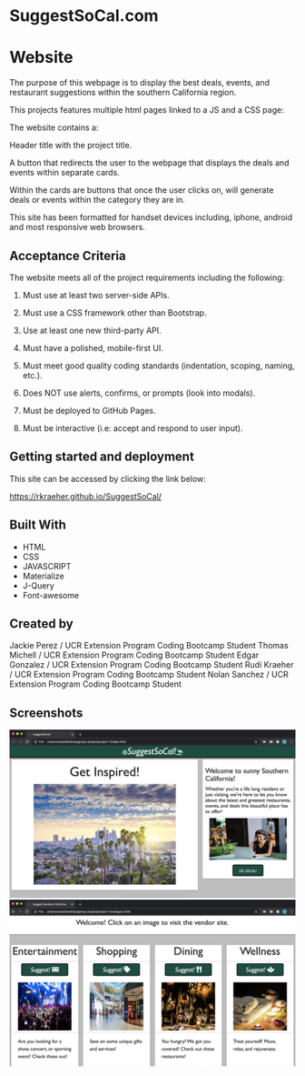 # SuggestSoCal.com

# Website
The purpose of this webpage is to display the best deals, events, and restaurant suggestions within the southern California region.

This projects features multiple html pages linked to a JS and a CSS page:

The website contains a:

Header title with the project title.

A button that redirects the user to the webpage that displays the deals and events within separate cards.

Within the cards are buttons that once the user clicks on, will generate deals or events within the category they are in.

This site has been formatted for handset devices including, iphone, android and most responsive web browsers.

## Acceptance Criteria 

The website meets all of the project requirements including the following:

1. Must use at least two server-side APIs.

2. Must use a CSS framework other than Bootstrap.

3. Use at least one new third-party API.

4. Must have a polished, mobile-first UI.

5. Must meet good quality coding standards (indentation, scoping, naming, etc.).

6. Does NOT use alerts, confirms, or prompts (look into modals).

7. Must be deployed to GitHub Pages.

8. Must be interactive (i.e: accept and respond to user input).


## Getting started and deployment

This site can be accessed by clicking the link below:

https://rkraeher.github.io/SuggestSoCal/

## Built With
* HTML
* CSS
* JAVASCRIPT
* Materialize
* J-Query
* Font-awesome

## Created by

Jackie Perez / UCR Extension Program Coding Bootcamp Student
Thomas Michell / UCR Extension Program Coding Bootcamp Student
Edgar Gonzalez / UCR Extension Program Coding Bootcamp Student
Rudi Kraeher / UCR Extension Program Coding Bootcamp Student
Nolan Sanchez / UCR Extension Program Coding Bootcamp Student

## Screenshots

<img src="assets/images/screenshot1.png" alt="website homepage screenshot">
<img src="assets/images/screenshot2.png" alt="website deals page screenshot">
